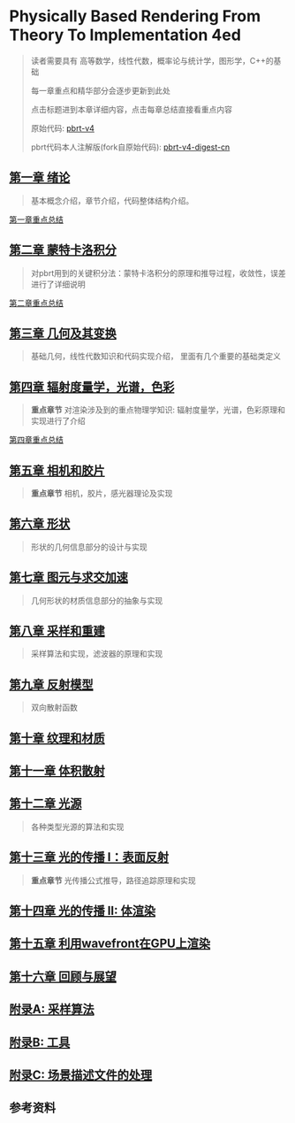 # Physically Based Rendering From Theory To Implementation 4ed

> 读者需要具有 高等数学，线性代数，概率论与统计学，图形学，C++的基础
>
> 每一章重点和精华部分会逐步更新到此处
>
> 点击标题进到本章详细内容，点击每章总结直接看重点内容
>
> 原始代码: [pbrt-v4](https://github.com/mmp/pbrt-v4)
>
> pbrt代码本人注解版(fork自原始代码): [pbrt-v4-digest-cn](https://github.com/Ryu613/pbrt-v4-digest-cn)



## [第一章 绪论](chapter1/chapter1.md)

> 基本概念介绍，章节介绍，代码整体结构介绍。

[第一章重点总结](chapter1/ch1_summary.md)

## [第二章 蒙特卡洛积分](chapter2/chapter2.md)

> 对pbrt用到的关键积分法：蒙特卡洛积分的原理和推导过程，收敛性，误差进行了详细说明

[第二章重点总结](chapter2/ch2_summary.md)

## [第三章 几何及其变换](chapter3/chapter3.md)

> 基础几何，线性代数知识和代码实现介绍， 里面有几个重要的基础类定义

## [第四章 辐射度量学，光谱，色彩](chapter4/chapter4.md)

> **重点章节**
> 对渲染涉及到的重点物理学知识: 辐射度量学，光谱，色彩原理和实现进行了介绍

[第四章重点总结](chapter4/ch4_summary.md)

## [第五章 相机和胶片](chapter5/chapter5.md)

> **重点章节**
> 相机，胶片，感光器理论及实现

## [第六章 形状](chapter6/chapter6.md)

> 形状的几何信息部分的设计与实现

## [第七章 图元与求交加速](chapter7/chapter7.md)

> 几何形状的材质信息部分的抽象与实现

## [第八章 采样和重建](chapter8/chapter8.md)

> 采样算法和实现，滤波器的原理和实现

## [第九章 反射模型](chapter9/chapter9.md)

> 双向散射函数

## [第十章 纹理和材质](chapter10/chapter10.md)

## [第十一章 体积散射](chapter11/chapter11.md)

## [第十二章 光源](chapter12/chapter12.md)

> 各种类型光源的算法和实现

## [第十三章 光的传播 I：表面反射](chapter13/chapter13.md)

> **重点章节**
> 光传播公式推导，路径追踪原理和实现

## [第十四章 光的传播 II: 体渲染](chapter14/chapter14.md)

## [第十五章 利用wavefront在GPU上渲染](chapter15/chapter15.md)

## [第十六章 回顾与展望](chapter16/chapter16.md)

## [附录A: 采样算法](appendix_A/appendix_A.md)

## [附录B: 工具](appendix_B/appendix_B.md)

## [附录C: 场景描述文件的处理](appendix_C/appendix_C.md)

## 参考资料
